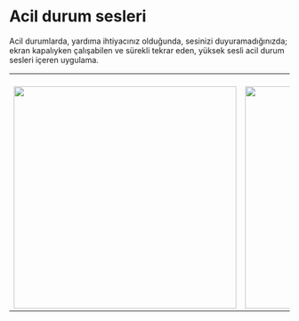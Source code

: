 # Acil durum sesleri

Acil durumlarda, yardıma ihtiyacınız olduğunda, sesinizi duyuramadığınızda;
ekran kapalıyken çalışabilen ve sürekli tekrar eden, yüksek sesli acil durum sesleri içeren uygulama.

<table align= "center">
 
 <tr>
<td><br/><img height="400" src="https://user-images.githubusercontent.com/113705206/222935582-651c87d8-e793-4aeb-a5b0-593efd90749f.png"></td>
<td><br/><img height="400" src="https://user-images.githubusercontent.com/113705206/222935770-256f6867-a96a-496d-aac9-0b778bfbf0c6.png"></td>
<td><br/><img height="400" src="https://user-images.githubusercontent.com/113705206/222935637-9536991f-46e2-4dfe-96f4-6e6e9b2cc325.png"></td>
<td><br/><img height="400" src="https://user-images.githubusercontent.com/113705206/222935658-ae7ea5ab-1b8e-4174-afa0-a08ee613250b.png"></td>
</tr>
</table>

